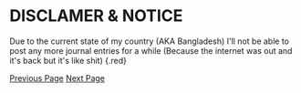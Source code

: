 # DISCLAMER & NOTICE

<style>
.red {
  color: red;
}
</style>

Due to the current state of my country (AKA Bangladesh) I'll not be able to post any more journal entries for a while (Because the internet was out and it's back but it's like shit) {.red}

[Previous Page](Entry4.md) [Next Page](Entry6.md)
